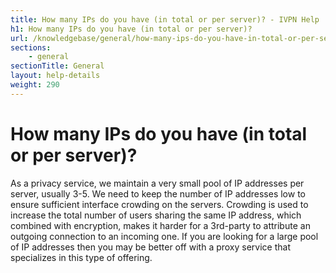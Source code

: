```yaml
---
title: How many IPs do you have (in total or per server)? - IVPN Help
h1: How many IPs do you have (in total or per server)?
url: /knowledgebase/general/how-many-ips-do-you-have-in-total-or-per-server/
sections:
    - general
sectionTitle: General
layout: help-details
weight: 290
---
```

# How many IPs do you have (in total or per server)?

As a privacy service, we maintain a very small pool of IP addresses per server, usually 3-5. We need to keep the number of IP addresses low to ensure sufficient interface crowding on the servers. Crowding is used to increase the total number of users sharing the same IP address, which combined with encryption, makes it harder for a 3rd-party to attribute an outgoing connection to an incoming one. If you are looking for a large pool of IP addresses then you may be better off with a proxy service that specializes in this type of offering.
